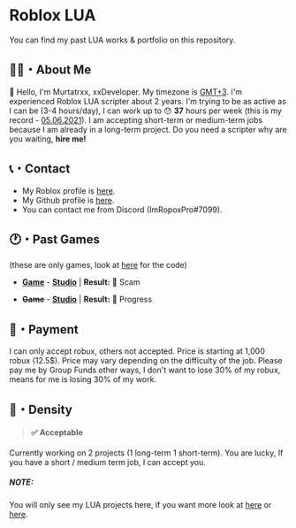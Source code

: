 <strong><h1>Roblox LUA</h1></strong>
You can find my past LUA works & portfolio on this repository. 

<h2><strong>🙍‍♂️・About Me</strong></h2>

👋 Hello, I'm Murtatrxx, xxDeveloper. My timezone is <a href="https://24timezones.com/time-zone/gmt+3">GMT+3</a>. I'm experienced Roblox LUA scripter about 2 years. I'm trying to be as active as I can be (3-4 hours/day), I can work up to 😯 <strong>37</strong> hours per week (this is my record - <a href="https://calendar.google.com/calendar/u/0/r/week/2021/5/6?pli=1">05.06.2021</a>). I am accepting short-term or medium-term jobs because I am already in a long-term project. Do you need a scripter why are you waiting, <strong>hire me!</strong>

<h2><strong>📞・Contact</strong></h2>

* My Roblox profile is <a href="https://web.roblox.com/users/1369550999/profile">here</a>.
* My Github profile is <a href="https://github.com/heynaberuy">here</a>.
* You can contact me from Discord (ImRopoxPro#7099).

<h2><strong>🕐・Past Games</strong></h2>

(these are only games, look at <a href="https://github.com/heynaberuy/roblox-projects/tree/main/LUA">here</a> for the code)

* <strong><a href="https://web.roblox.com/games/5825834765/Beta-Stelar-Piece?">Game</a></strong> - <strong><a href="https://discord.gg/cgZCCEQXcz">Studio</a></strong>
| <strong>Result:</strong> 💸 Scam

* <strong><del>Game</del></strong> - <strong><a href="https://discord.gg/g425E3G3Z3">Studio</a></strong>
| <strong>Result:</strong> 🔧 Progress

<h2><strong>💸・Payment</strong></h2>

I can only accept robux, others not accepted. Price is starting at 1,000 robux (12.5$). Price may vary depending on the difficulty of the job. Please pay me by Group Funds other ways, I don't want to lose 30% of my robux, means for me is losing 30% of my work.

<h2><strong>🥽・Density</strong></h2>

> <strong><h4>✅ Acceptable</h4></strong>

Currently working on 2 projects (1 long-term 1 short-term). You are lucky, If you have a short / medium term job, I can accept you.

<strong><h5>NOTE:</h5></strong> You will only see my LUA projects here, if you want more look at <a href="https://github.com/heynaberuy/visualbot">here</a> or <a href="https://github.com/heynaberuy/djs-bot">here</a>.
